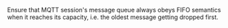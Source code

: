 Ensure that MQTT session's message queue always obeys FIFO semantics when it reaches its capacity, i.e. the oldest message getting dropped first.

